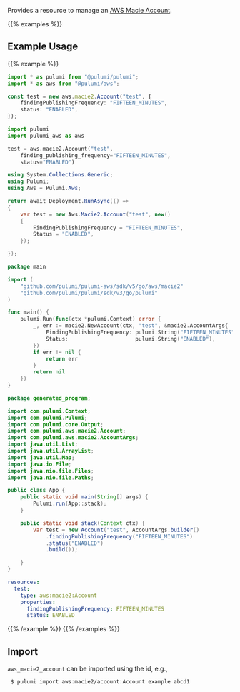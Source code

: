 Provides a resource to manage an [AWS Macie Account](https://docs.aws.amazon.com/macie/latest/APIReference/macie.html).

{{% examples %}}
## Example Usage
{{% example %}}

```typescript
import * as pulumi from "@pulumi/pulumi";
import * as aws from "@pulumi/aws";

const test = new aws.macie2.Account("test", {
    findingPublishingFrequency: "FIFTEEN_MINUTES",
    status: "ENABLED",
});
```
```python
import pulumi
import pulumi_aws as aws

test = aws.macie2.Account("test",
    finding_publishing_frequency="FIFTEEN_MINUTES",
    status="ENABLED")
```
```csharp
using System.Collections.Generic;
using Pulumi;
using Aws = Pulumi.Aws;

return await Deployment.RunAsync(() => 
{
    var test = new Aws.Macie2.Account("test", new()
    {
        FindingPublishingFrequency = "FIFTEEN_MINUTES",
        Status = "ENABLED",
    });

});
```
```go
package main

import (
	"github.com/pulumi/pulumi-aws/sdk/v5/go/aws/macie2"
	"github.com/pulumi/pulumi/sdk/v3/go/pulumi"
)

func main() {
	pulumi.Run(func(ctx *pulumi.Context) error {
		_, err := macie2.NewAccount(ctx, "test", &macie2.AccountArgs{
			FindingPublishingFrequency: pulumi.String("FIFTEEN_MINUTES"),
			Status:                     pulumi.String("ENABLED"),
		})
		if err != nil {
			return err
		}
		return nil
	})
}
```
```java
package generated_program;

import com.pulumi.Context;
import com.pulumi.Pulumi;
import com.pulumi.core.Output;
import com.pulumi.aws.macie2.Account;
import com.pulumi.aws.macie2.AccountArgs;
import java.util.List;
import java.util.ArrayList;
import java.util.Map;
import java.io.File;
import java.nio.file.Files;
import java.nio.file.Paths;

public class App {
    public static void main(String[] args) {
        Pulumi.run(App::stack);
    }

    public static void stack(Context ctx) {
        var test = new Account("test", AccountArgs.builder()        
            .findingPublishingFrequency("FIFTEEN_MINUTES")
            .status("ENABLED")
            .build());

    }
}
```
```yaml
resources:
  test:
    type: aws:macie2:Account
    properties:
      findingPublishingFrequency: FIFTEEN_MINUTES
      status: ENABLED
```
{{% /example %}}
{{% /examples %}}

## Import

`aws_macie2_account` can be imported using the id, e.g.,

```sh
 $ pulumi import aws:macie2/account:Account example abcd1
```

 